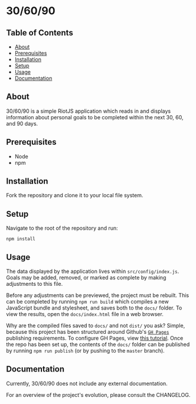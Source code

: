# 30/60/90

## Table of Contents
- [About](#about)
- [Prerequisites](#prerequisites)
- [Installation](#installation)
- [Setup](#setup)
- [Usage](#usage)
- [Documentation](#documentation)

## About
30/60/90 is a simple RiotJS application which reads in and displays information about personal goals to be completed within the next 30, 60, and 90 days.

## Prerequisites
- Node
- npm

## Installation
Fork the repository and clone it to your local file system.

## Setup
Navigate to the root of the repository and run:

```
npm install
```

## Usage
The data displayed by the application lives within `src/config/index.js`. Goals may be added, removed, or marked as complete by making adjustments to this file.

Before any adjustments can be previewed, the project must be rebuilt. This can be completed by running `npm run build` which compiles a new JavaScript bundle and stylesheet, and saves both to the `docs/` folder. To view the results, open the `docs/index.html` file in a web browser.

Why are the compiled files saved to `docs/` and not `dist/` you ask? Simple, because this project has been structured around Github's [`GH Pages`](https://help.github.com/articles/configuring-a-publishing-source-for-github-pages/) publishing requirements. To configure GH Pages, view [this tutorial](https://help.github.com/articles/configuring-a-publishing-source-for-github-pages/#publishing-your-github-pages-site-from-a-docs-folder-on-your-master-branch). Once the repo has been set up, the contents of the `docs/` folder can be published by running `npm run publish` (or by pushing to the `master` branch).

## Documentation
Currently, 30/60/90 does not include any external documentation.

For an overview of the project's evolution, please consult the CHANGELOG.
